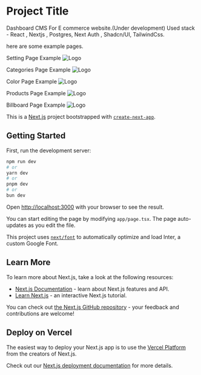 # Project Title

Dashboard CMS For E commerce website.(Under development)
Used stack - 
React , Nextjs , Postgres, Next Auth , Shadcn/UI, TailwindCss.

here are some example pages.


Setting Page Example
![Logo](https://res.cloudinary.com/pkthedev/image/upload/v1709104636/profile_pictures/d64alkof4xzczskqsdvo.png)

Categories Page Example
![Logo](https://res.cloudinary.com/pkthedev/image/upload/v1709104635/profile_pictures/utkkatik1g65rzdc0hrm.png)

Color Page Example
![Logo](https://res.cloudinary.com/pkthedev/image/upload/v1709104635/profile_pictures/ljf9k9ug1nozyghhtyut.png)

Products Page Example
![Logo](https://res.cloudinary.com/pkthedev/image/upload/v1709104634/profile_pictures/ftwnrtowlcjy7w1phvcg.png)

Billboard Page Example
![Logo](https://res.cloudinary.com/pkthedev/image/upload/v1709104634/profile_pictures/judanuh1n2lbsqjkeuxb.png)


This is a [Next.js](https://nextjs.org/) project bootstrapped with [`create-next-app`](https://github.com/vercel/next.js/tree/canary/packages/create-next-app).

## Getting Started

First, run the development server:

```bash
npm run dev
# or
yarn dev
# or
pnpm dev
# or
bun dev
```

Open [http://localhost:3000](http://localhost:3000) with your browser to see the result.

You can start editing the page by modifying `app/page.tsx`. The page auto-updates as you edit the file.

This project uses [`next/font`](https://nextjs.org/docs/basic-features/font-optimization) to automatically optimize and load Inter, a custom Google Font.

## Learn More

To learn more about Next.js, take a look at the following resources:

- [Next.js Documentation](https://nextjs.org/docs) - learn about Next.js features and API.
- [Learn Next.js](https://nextjs.org/learn) - an interactive Next.js tutorial.

You can check out [the Next.js GitHub repository](https://github.com/vercel/next.js/) - your feedback and contributions are welcome!

## Deploy on Vercel

The easiest way to deploy your Next.js app is to use the [Vercel Platform](https://vercel.com/new?utm_medium=default-template&filter=next.js&utm_source=create-next-app&utm_campaign=create-next-app-readme) from the creators of Next.js.

Check out our [Next.js deployment documentation](https://nextjs.org/docs/deployment) for more details.
